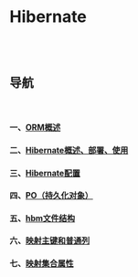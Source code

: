 # Hibernate

<br><br>

## 导航

<br>

#### 一、[ORM概述](ORM概述.md#orm概述)
#### 二、[Hibernate概述、部署、使用](Hibernate概述、部署、使用.md#hibernate概述部署使用)
#### 三、[Hibernate配置](Hibernate配置.md#hibernate配置)
#### 四、[PO（持久化对象）](PO.md#po持久化对象)
#### 五、[hbm文件结构](hbm文件结构.md#hbm文件结构)
#### 六、[映射主键和普通列](映射主键和普通列.md#映射主键和普通列)
#### 七、[映射集合属性](映射集合属性.md#映射集合属性)
